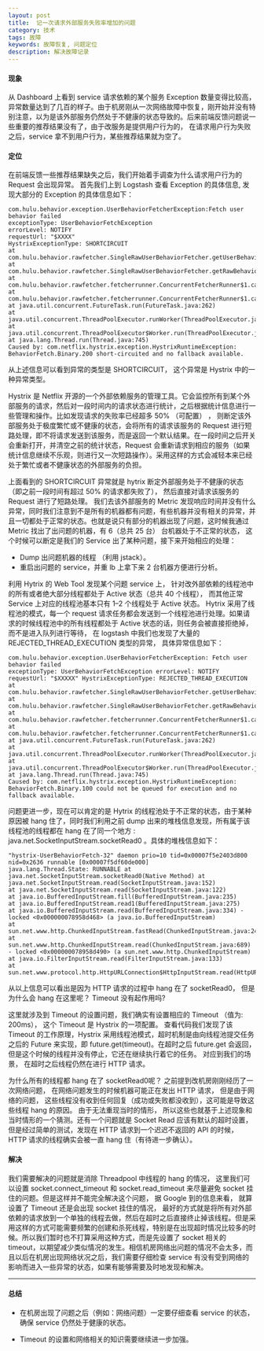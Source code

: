 ```yaml
---
layout: post
title:  记一次请求外部服务失败率增加的问题
category: 技术
tags: 故障
keywords: 故障恢复, 问题定位
description: 解决故障记录
---
```


#### 现象

从 Dashboard 上看到 service 请求依赖的某个服务 Exception 数量变得比较高， 异常数量达到了几百的样子。由于机房刚从一次网络故障中恢复，刚开始并没有特别注意，以为是该外部服务仍然处于不健康的状态导致的。后来前端反馈问题说一些重要的推荐结果没有了，由于改服务是提供用户行为的， 在请求用户行为失败之后，service 拿不到用户行为，某些推荐结果就为空了。

#### 定位

在前端反馈一些推荐结果缺失之后，我们开始着手调查为什么请求用户行为的 Request 会出现异常。 首先我们上到 Logstash 查看 Exception 的具体信息, 发现大部分的 Exception 的具体信息如下：
    
    com.hulu.behavior.exception.UserBehaviorFetcherException:Fetch user behavior failed
    exceptionType: UserBehaviorFetchException
    errorLevel: NOTIFY
    requestUrl: "$XXXX"
    HystrixExceptionType: SHORTCIRCUIT
    at com.hulu.behavior.rawfetcher.SingleRawUserBehaviorFetcher.getUserBehaviorRawData(SingleRawUserBehaviorFetcher.java:68)
    at com.hulu.behavior.rawfetcher.SingleRawUserBehaviorFetcher.getRawBehaviorData(SingleRawUserBehaviorFetcher.java:129)
    at com.hulu.behavior.rawfetcher.fetcherrunner.ConcurrentFetcherRunner$1.call(ConcurrentFetcherRunner.java:57)
    at com.hulu.behavior.rawfetcher.fetcherrunner.ConcurrentFetcherRunner$1.call(ConcurrentFetcherRunner.java:51)
    at java.util.concurrent.FutureTask.run(FutureTask.java:262)
    at java.util.concurrent.ThreadPoolExecutor.runWorker(ThreadPoolExecutor.java:1145)
    at java.util.concurrent.ThreadPoolExecutor$Worker.run(ThreadPoolExecutor.java:615)
    at java.lang.Thread.run(Thread.java:745)
    Caused by: com.netflix.hystrix.exception.HystrixRuntimeException: BehaviorFetch.Binary.200 short-circuited and no fallback available.
    
    
从上述信息可以看到异常的类型是 SHORTCIRCUIT， 这个异常是 Hystrix 中的一种异常类型。  

Hystrix 是 Netflix 开源的一个外部依赖服务的管理工具。它会监控所有到某个外部服务的请求，然后对一段时间内的请求状态进行统计，之后根据统计信息进行一些管理和操作。比如发现请求的失败率已经超多 50% （可配置） ， 则断定该外部服务处于极度繁忙或不健康的状态，会将所有的请求该服务的 Request 进行短路处理，即不将请求发送到该服务，而是返回一个默认结果。在一段时间之后开关会重新打开，并清空之前的统计状态，Request 会重新请求到相应的服务（如果统计信息继续不乐观，则进行又一次短路操作）。采用这样的方式会减轻本来已经处于繁忙或者不健康状态的外部服务的负担。 

上面看到的 SHORTCIRCUIT 异常就是 hytrix 断定外部服务处于不健康的状态（即之前一段时间有超过 50% 的请求都失败了）， 然后直接对请求该服务的 Request 进行了短路处理。 我们去该外部服务的 Metric 发现响应时间并没有什么异常，同时我们注意到不是所有的机器都有问题，有些机器并没有相关的异常，并且一切都处于正常的状态。也就是说只有部分的机器出现了问题，这时候我通过 Metric 找出了出问题的机器，有 6（总共 25 台） 台机器处于不正常的状态， 这个时候可以断定是我们的 Service 出了某种问题，接下来开始相应的处理： 

* Dump 出问题机器的线程 （利用 jstack）。
* 重启出问题的 service，并重 lb 上拿下来 2 台机器方便进行分析。

利用 Hytrix 的 Web Tool 发现某个问题 service 上， 针对改外部依赖的线程池中的所有或者绝大部分线程都处于 Active 状态（总共 40 个线程）， 而其他正常 Service 上对应的线程池基本只有 1–2 个线程处于 Active 状态。 Hytrix 采用了线程池的模式，每一个 request 请求任务都会发送到一个线程池进行处理。如果请求的时候线程池中的所有线程都处于 Active 状态的话，则任务会被直接拒绝掉，而不是进入队列进行等待， 在 logstash 中我们也发现了大量的 REJECTED_THREAD_EXECUTION 类型的异常， 具体异常信息如下： 

    
    com.hulu.behavior.exception.UserBehaviorFetcherException: Fetch user behavior failed
    exceptionType: UserBehaviorFetchException errorLevel: NOTIFY
    requestUrl: "$XXXXX" HystrixExceptionType: REJECTED_THREAD_EXECUTION
    at com.hulu.behavior.rawfetcher.SingleRawUserBehaviorFetcher.getUserBehaviorRawData(SingleRawUserBehaviorFetcher.java:68)
    at com.hulu.behavior.rawfetcher.SingleRawUserBehaviorFetcher.getRawBehaviorData(SingleRawUserBehaviorFetcher.java:129)
    at com.hulu.behavior.rawfetcher.fetcherrunner.ConcurrentFetcherRunner$1.call(ConcurrentFetcherRunner.java:57)
    at com.hulu.behavior.rawfetcher.fetcherrunner.ConcurrentFetcherRunner$1.call(ConcurrentFetcherRunner.java:51)
    at java.util.concurrent.FutureTask.run(FutureTask.java:262)
    at java.util.concurrent.ThreadPoolExecutor.runWorker(ThreadPoolExecutor.java:1145)
    at java.util.concurrent.ThreadPoolExecutor$Worker.run(ThreadPoolExecutor.java:615)
    at java.lang.Thread.run(Thread.java:745)
    Caused by: com.netflix.hystrix.exception.HystrixRuntimeException: BehaviorFetch.Binary.100 could not be queued for execution and no fallback available.
    
问题更进一步，现在可以肯定的是 Hytrix 的线程池处于不正常的状态，由于某种原因被 hang 住了，同时我们利用之前 dump 出来的堆栈信息发现，所有属于该线程池的线程都在 hang 在了同一个地方 : java.net.SocketInputStream.socketRead0 。具体的堆栈信息如下：

    
    "hystrix-UserBehaviorFetch-32" daemon prio=10 tid=0x00007f5e2403d800 nid=0x2636 runnable [0x00007f5df60de000]
    java.lang.Thread.State: RUNNABLE at java.net.SocketInputStream.socketRead0(Native Method) at java.net.SocketInputStream.read(SocketInputStream.java:152)
    at java.net.SocketInputStream.read(SocketInputStream.java:122)
    at java.io.BufferedInputStream.fill(BufferedInputStream.java:235)
    at java.io.BufferedInputStream.read1(BufferedInputStream.java:275)
    at java.io.BufferedInputStream.read(BufferedInputStream.java:334) - locked <0x000000078958d468> (a java.io.BufferedInputStream)
    at sun.net.www.http.ChunkedInputStream.fastRead(ChunkedInputStream.java:244)
    at sun.net.www.http.ChunkedInputStream.read(ChunkedInputStream.java:689) - locked <0x000000078958d490> (a sun.net.www.http.ChunkedInputStream)
    at java.io.FilterInputStream.read(FilterInputStream.java:133)
    at sun.net.www.protocol.http.HttpURLConnection$HttpInputStream.read(HttpURLConnection.java:3053)
    
从以上信息可以看出是因为 HTTP 请求的过程中 hang 在了 socketRead0， 但是为什么会 hang 在这里呢？ Timeout 没有起作用吗? 

这里就涉及到 Timeout 的设置问题，我们确实有设置相应的 Timeout （值为: 200ms）， 这个 Timeout 是 Hystrix 的一项配置。 查看代码我们发现了该 Timeout 的工作原理，Hystrix 采用线程池模式，超时机制是由向线程池提交任务之后的 Future 来实现，即 future.get(timeout)。在超时之后 future.get 会返回， 但是这个时候的线程并没有停止，它还在继续执行着它的任务。 对应到我们的场景， 在超时之后线程仍然在进行 HTTP 请求。 

为什么所有的线程都 hang 在了 socketRead0呢？ 之前提到改机房刚刚经历了一次网络问题， 在网络问题发生的时候机器可能正在发出 HTTP 请求， 但是由于网络的问题， 这些线程没有收到任何回复（成功或失败都没收到），这可能是导致这些线程 hang 的原因。 由于无法重现当时的情形， 所以这些也就基于上述现象和当时情形的一个猜测。还有一个问题就是 Socket Read 应该有默认的超时设置， 但是经过简单的测试，发现在 HTTP 请求到一个迟迟不返回的 API 的时候，HTTP 请求的线程确实会被一直 hang 住（有待进一步确认）。

#### 解决

我们需要解决的问题就是消除 Threadpool 中线程的 hang 的情况， 这里我们可以设置 socket.connect_timeout 和 socket.read_timeout 来尽量避免 socket 挂住的问题。但是这样并不能完全解决这个问题， 据 Google 到的信息来看， 就算设置了 Timeout 还是会出现 socket 挂住的情况， 最好的方式就是将所有对外部依赖的请求放到一个单独的线程去做，然后在超时之后直接终止掉该线程。但是采用这样的方式可能需要频繁的创建和杀死线程，特别是在出现超时情况比较多的时候。所以我们暂时也不打算采用这种方式，而是先设置了 socket 相关的 timeout，以期望减少类似情况的发生。相信机房网络出问题的情况不会太多，而且以后在机房出现网络状况之后，我们需要仔细检查 service 有没有受到网络的影响而进入一些异常的状态，如果有能够需要及时地发现和解决。

---

#### 总结
* 在机房出现了问题之后（例如：网络问题）一定要仔细查看 service 的状态， 确保 service 仍然处于健康的状态。

* Timeout 的设置和网络相关的知识需要继续进一步加强。


